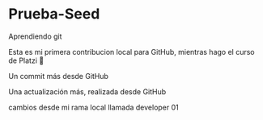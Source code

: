 # Prueba-Seed
Aprendiendo git

Esta es mi primera contribucion local para GitHub, mientras hago el curso de Platzi 🥳

Un commit más desde GitHub

Una actualización más, realizada desde GitHub

cambios desde mi rama local llamada developer 01